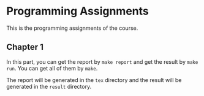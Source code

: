 # Programming Assignments

This is the programming assignments of the course.

## Chapter 1

In this part, you can get the report by ```make report``` and get the result by ```make run```. You can get all of them by ```make```.

The report will be generated in the ```tex``` directory and the result will be generated in the ```result``` directory.